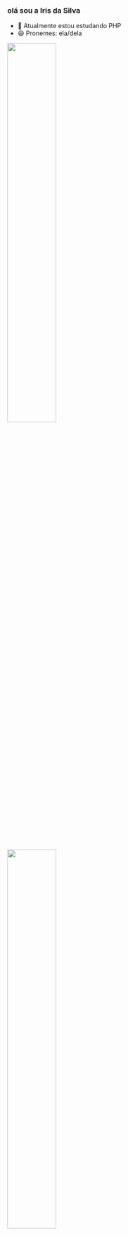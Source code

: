 ### olá sou a Iris da Silva 

- 🌱 Atualmente estou estudando PHP
- 😄 Pronemes: ela/dela
<div>
  <img aling="left" width="47%" src="https://github-readme-stats.vercel.app/api?username=irilva&show_icons=true&hide=contribs,prs&cache_seconds=86400&theme=aura">
</div>
<div>
  <img aling="left" width="47%"  src="(https://github-readme-stats.vercel.app/api/top-langs/?username=irilva&layout=compact)"
</div>


